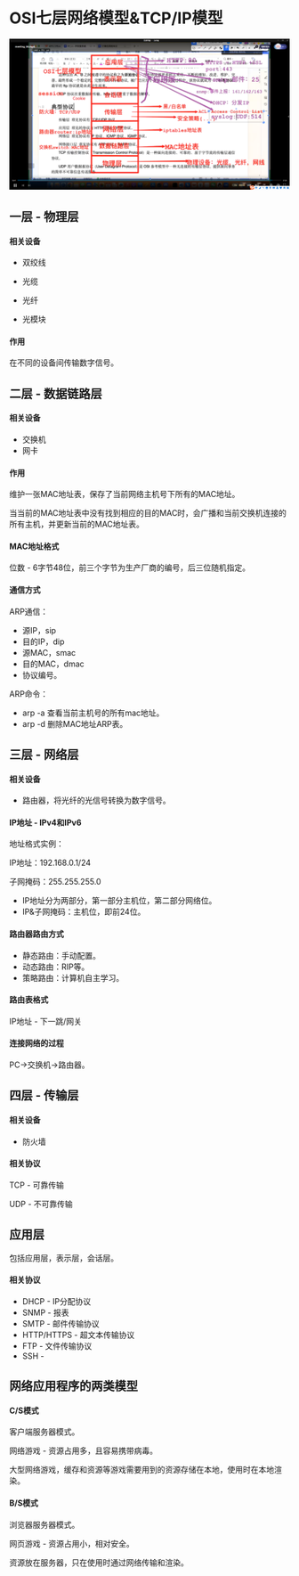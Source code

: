 # OSI七层网络模型&TCP/IP模型

![image-20240309171442820](./assets/image-20240309171442820.png)



## 一层 - 物理层

#### 相关设备

- 双绞线
- 光缆

- 光纤

- 光模块

#### 作用

在不同的设备间传输数字信号。



## 二层 - 数据链路层

#### 相关设备

- 交换机
- 网卡

#### 作用

维护一张MAC地址表，保存了当前网络主机号下所有的MAC地址。

当当前的MAC地址表中没有找到相应的目的MAC时，会广播和当前交换机连接的所有主机，并更新当前的MAC地址表。

#### MAC地址格式

位数 - 6字节48位，前三个字节为生产厂商的编号，后三位随机指定。

#### 通信方式

ARP通信：

- 源IP，sip
- 目的IP，dip
- 源MAC，smac
- 目的MAC，dmac
- 协议编号。

ARP命令：

- arp -a 查看当前主机号的所有mac地址。
- arp -d 删除MAC地址ARP表。

## 三层 - 网络层

#### 相关设备

- 路由器，将光纤的光信号转换为数字信号。

#### IP地址 - IPv4和IPv6

地址格式实例：

IP地址：192.168.0.1/24

子网掩码：255.255.255.0

- IP地址分为两部分，第一部分主机位，第二部分网络位。
- IP&子网掩码：主机位，即前24位。

#### 路由器路由方式

- 静态路由：手动配置。
- 动态路由：RIP等。
- 策略路由：计算机自主学习。

#### 路由表格式

IP地址 - 下一跳/网关

#### 连接网络的过程

PC->交换机->路由器。



## 四层 - 传输层

#### 相关设备

- 防火墙

#### 相关协议

TCP - 可靠传输

UDP - 不可靠传输



## 应用层

包括应用层，表示层，会话层。

#### 相关协议

- DHCP - IP分配协议
- SNMP - 报表
- SMTP - 邮件传输协议
- HTTP/HTTPS - 超文本传输协议
- FTP - 文件传输协议
- SSH - 



## 网络应用程序的两类模型

#### C/S模式

客户端服务器模式。

网络游戏 - 资源占用多，且容易携带病毒。

大型网络游戏，缓存和资源等游戏需要用到的资源存储在本地，使用时在本地渲染。



#### B/S模式

浏览器服务器模式。

网页游戏 - 资源占用小，相对安全。

资源放在服务器，只在使用时通过网络传输和渲染。





